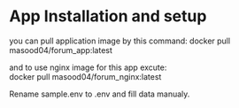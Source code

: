 
<div> 
<h1>App Installation and setup</h1>
you can pull application image by this command:
docker pull masood04/forum_app:latest <br>

and to use nginx image for this app excute: <br>
docker pull masood04/forum_nginx:latest

Rename sample.env to .env and fill data manualy.
</div>
